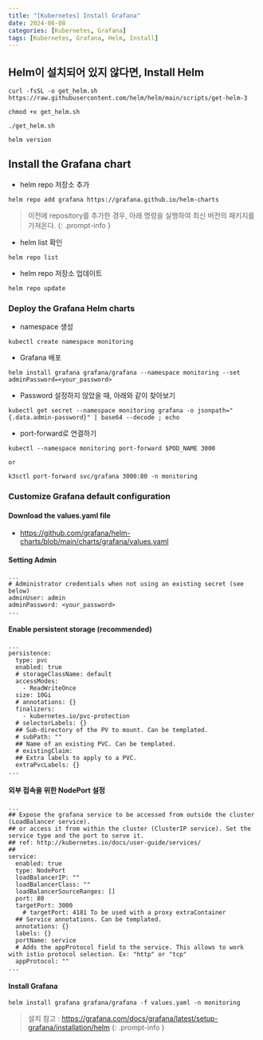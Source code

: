 ```yaml
---
title: "[Kubernetes] Install Grafana"
date: 2024-06-08
categories: [Kubernetes, Grafana]
tags: [Kubernetes, Grafana, Helm, Install]
---
```


## Helm이 설치되어 있지 않다면, Install Helm
```
curl -fsSL -o get_helm.sh https://raw.githubusercontent.com/helm/helm/main/scripts/get-helm-3

chmod +x get_helm.sh

./get_helm.sh

helm version
```

## Install the Grafana chart
- helm repo 저장소 추가

```
helm repo add grafana https://grafana.github.io/helm-charts
```

> 이전에 repository를 추가한 경우, 아래 명령을 실행하여 최신 버전의 패키지를 가져온다.
{: .prompt-info }

- helm list 확인

```
helm repo list
```

- helm repo 저장소 업데이트
```
helm repo update
```

### Deploy the Grafana Helm charts
- namespace 생성
```
kubectl create namespace monitoring
```

- Grafana 배포
```
helm install grafana grafana/grafana --namespace monitoring --set adminPassword=<your_password>
```

- Password 설정하지 않았을 때, 아래와 같이 찾아보기
```
kubectl get secret --namespace monitoring grafana -o jsonpath="{.data.admin-password}" | base64 --decode ; echo
```

- port-forward로 연결하기
```
kubectl --namespace monitoring port-forward $POD_NAME 3000

or

k3sctl port-forward svc/grafana 3000:80 -n monitoring
```

### Customize Grafana default configuration
#### Download the values.yaml file
- https://github.com/grafana/helm-charts/blob/main/charts/grafana/values.yaml

#### Setting Admin
```
...
# Administrator credentials when not using an existing secret (see below)
adminUser: admin
adminPassword: <your_password>
...
```

#### Enable persistent storage (recommended)

```
...
persistence:
  type: pvc
  enabled: true
  # storageClassName: default
  accessModes:
    - ReadWriteOnce
  size: 10Gi
  # annotations: {}
  finalizers:
    - kubernetes.io/pvc-protection
  # selectorLabels: {}
  ## Sub-directory of the PV to mount. Can be templated.
  # subPath: ""
  ## Name of an existing PVC. Can be templated.
  # existingClaim:
  ## Extra labels to apply to a PVC.
  extraPvcLabels: {}
...
```

#### 외부 접속을 위한 NodePort 설정

```
...
## Expose the grafana service to be accessed from outside the cluster (LoadBalancer service).
## or access it from within the cluster (ClusterIP service). Set the service type and the port to serve it.
## ref: http://kubernetes.io/docs/user-guide/services/
##
service:
  enabled: true
  type: NodePort
  loadBalancerIP: ""
  loadBalancerClass: ""
  loadBalancerSourceRanges: []
  port: 80
  targetPort: 3000
    # targetPort: 4181 To be used with a proxy extraContainer
  ## Service annotations. Can be templated.
  annotations: {}
  labels: {}
  portName: service
  # Adds the appProtocol field to the service. This allows to work with istio protocol selection. Ex: "http" or "tcp"
  appProtocol: ""
...
```

#### Install Grafana

```
helm install grafana grafana/grafana -f values.yaml -n monitoring
```

> 설치 참고 : https://grafana.com/docs/grafana/latest/setup-grafana/installation/helm
{: .prompt-info }